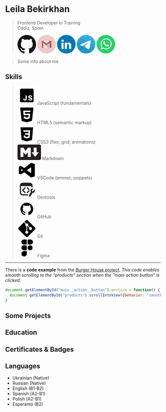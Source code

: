 # Leila Bekirkhan
>Frontend Developer in Training  
>*Cádiz, Spain*
>
> [![GitHub account](./src/img/social-icons/github.svg)](https://github.com/leila-bekirkhan/ "Go to GitHub") [![Email address](./src/img/social-icons/gmail.svg)](mailto:bekirkhan@gmail.com "Send an email") [![Linkedin account](./src/img/social-icons/linkedin.svg)](https://www.linkedin.com/in/leila-bekirkhan/ "Go to Linkedin") [![Telegram](./src/img/social-icons/telegram.svg)](https://t.me/l_bekirkhan/ "Send a message on Telegram") [![WhatsApp](./src/img/social-icons/whatsapp.svg)](https://wa.me/1234567890/ "Send a message on WhatsApp")

> Some info about me

## Skills
> ![JavaScript Icon](./src/img/skills-icons/javascript.svg) JavaScript (fundamentals)  
> ![HTML Icon](./src/img/skills-icons/html.svg) HTML5 (semantic markup)  
> ![CSS Icon](./src/img/skills-icons/css.svg) CSS3 (flex; grid; animations)  
> ![Markdown Icon](./src/img/skills-icons/markdown.svg) Markdown  
> ![VSCode Icon](./src/img/skills-icons/vscode.svg) VSCode (emmet; snippets)  
> ![Devtools Icon](./src/img/skills-icons/devtools.svg) Devtools  
> ![GitHub Icon](./src/img/skills-icons/github.svg) GitHub  
> ![Git Icon](./src/img/skills-icons/git.svg) Git  
> ![Figma Icon](./src/img/skills-icons/figma.svg) Figma  
  
___
There is a **code example** from the [Burger House project](https://leila-bekirkhan-burger-house-landing.netlify.app/). _This code enables smooth scrolling to the "products" section when the "main action button" is clicked._
```javascript
document.getElementById("main__action__button").onclick = function() {
  document.getElementById("products").scrollIntoView({behavior: "smooth"});
}
```

## Some Projects

## Education

## Certificates & Badges

## Languages
* Ukrainian (Native)
* Russian (Native)
* English (B1-B2)
* Spanish (A2-B1)
* Polish (A2-B1)
* Esperanto (B2)
